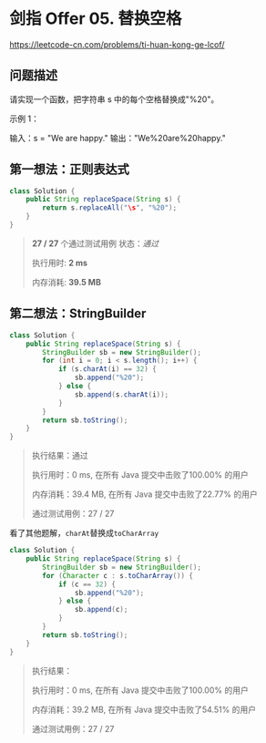 # 剑指 Offer 05. 替换空格

https://leetcode-cn.com/problems/ti-huan-kong-ge-lcof/



## 问题描述

请实现一个函数，把字符串 s 中的每个空格替换成"%20"。

示例 1：

输入：s = "We are happy."
输出："We%20are%20happy."



## 第一想法：正则表达式

```java
class Solution {
    public String replaceSpace(String s) {
        return s.replaceAll("\s", "%20");
    }
}
```

> **27 / 27** 个通过测试用例     状态：*通过*
>
> 执行用时: **2 ms**
>
> 内存消耗: **39.5 MB**



## 第二想法：StringBuilder

```java
class Solution {
    public String replaceSpace(String s) {
        StringBuilder sb = new StringBuilder();
        for (int i = 0; i < s.length(); i++) {
            if (s.charAt(i) == 32) {
                sb.append("%20");
            } else {
                sb.append(s.charAt(i));
            }
        }
        return sb.toString();
    }
}
```

>执行结果：通过
>
>执行用时：0 ms, 在所有 Java 提交中击败了100.00% 的用户
>
>内存消耗：39.4 MB, 在所有 Java 提交中击败了22.77% 的用户
>
>通过测试用例：27 / 27



看了其他题解，`charAt`替换成`toCharArray`

```java
class Solution {
    public String replaceSpace(String s) {
        StringBuilder sb = new StringBuilder();
        for (Character c : s.toCharArray()) {
            if (c == 32) {
                sb.append("%20");
            } else {
                sb.append(c);
            }
        }
        return sb.toString();
    }
}
```



> 执行结果：
>
> 执行用时：0 ms, 在所有 Java 提交中击败了100.00% 的用户
>
> 内存消耗：39.2 MB, 在所有 Java 提交中击败了54.51% 的用户
>
> 通过测试用例：27 / 27



